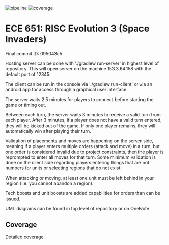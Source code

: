 ![pipeline](https://gitlab.oit.duke.edu/ld170/risc-project1/badges/master/pipeline.svg)
![coverage](https://gitlab.oit.duke.edu/ld170/risc-project1/badges/master/coverage.svg?job=test_stable)


ECE 651: RISC Evolution 3 (Space Invaders)
======================================

Final commit ID: 095043c5

Hosting server can be done with './gradlew run-server' in highest level of repository. This will open server on the machine 153.3.64.158 with the default port of 12345.

The client can be run in the console via './gradlew run-client' or via an android app for access through a graphical user interface.

The server waits 2.5 minutes for players to connect before starting the game or timing out.

Between each turn, the server waits 3 minutes to receive a valid turn from each player. After 3 minutes, if a player does not have a valid turn entered, they will be kicked out of the game. If only one player remains, they will automatically win after playing their turn.

Validation of placements and moves are happening on the server side, meaning if a player enters multiple orders (attack and move) in a turn, but one order is considered invalid due to project constraints, then the player is reprompted to enter all moves for that turn. Some minimum validation is done on the client side regarding players entering things that are not numbers for units or selecting regions that do not exist.

When attacking or moving, at least one unit must be left behind in your region (i.e. you cannot abandon a region).

Tech boosts and unit boosts are added capabilities for orders than can be issued.

UML diagrams can be found in top level of repository or on OneNote.

## Coverage
[Detailed coverage](https://ld170.pages.oit.duke.edu/risc-project1/dashboard.html)


